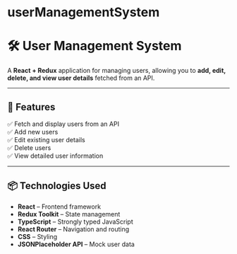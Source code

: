 # userManagementSystem

# 🛠 User Management System

A **React + Redux** application for managing users, allowing you to **add, edit, delete, and view user details** fetched from an API.

---

## 🚀 Features
✅ Fetch and display users from an API  
✅ Add new users  
✅ Edit existing user details  
✅ Delete users  
✅ View detailed user information  

---

## 📦 Technologies Used
- **React** – Frontend framework  
- **Redux Toolkit** – State management  
- **TypeScript** – Strongly typed JavaScript  
- **React Router** – Navigation and routing  
- **CSS** – Styling  
- **JSONPlaceholder API** – Mock user data